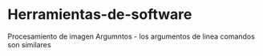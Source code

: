 # Herramientas-de-software
Procesamiento de imagen 
Argumntos - los argumentos  de linea comandos  son similares 